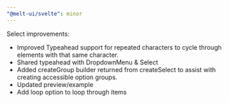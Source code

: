 ```yaml
---
"@melt-ui/svelte": minor
---
```


Select improvements:
- Improved Typeahead support for repeated characters to cycle through elements with that same character.
- Shared typeahead with DropdownMenu & Select
- Added createGroup builder returned from createSelect to assist with creating accessible option groups.
- Updated preview/example
- Add loop option to loop through items

